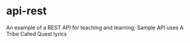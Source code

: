 # api-rest
An example of a REST API for teaching and learning; Sample API uses A Tribe Called Quest lyrics
